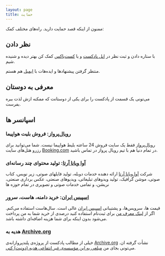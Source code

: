 ```yaml
---
layout: page
title: حمایت
---
```

ممنون از اینکه قصد حمایت دارید. راه‌های مختلف کمک:

## نظر دادن

با ستاره دادن و ثبت نظر در [اپل پادکست](https://itunes.apple.com/us/podcast/%D9%85-%D8%AD%D8%B3%D9%86/id1431035380?mt=2) و یا [کست‌باکس](https://castbox.fm/channel/%D9%85%D9%90%D8%AD%D8%B3%D9%86-id1446853) کمک کن بهتر دیده و شنیده شیم.

منتظر گرفتن پیشنهادها و ایده‌هات با [ایمیل](mailto:me@mehsen.com) هم هستم.

## معرفی به دوستان

می‌تونی یک قسمت از پادکست را برای یکی از دوستانت که ممکنه ازش لذت ببره بفرست.

## اسپانسر ها

### [رویال‌پرواز](http://royalparvaz.com): فروش بلیت هواپیما

[رویال‌پرواز](http://royalparvaz.com) فقط یک سایت فروش 24 ساعته بلیط هواپیما نیست. شما می‌توانید برای رزرو هتل‌های سایت [Booking.com](https://www.booking.com/) در تمام دنیا هم با تیم رویال پرواز در تماس باشید.

### [آوا ویانا آرتا](https://avaviana.com): تولید محتوای چند رسانه‌ای

شرکت [آوا ویانا آرتا](https://avaviana.com) ارائه دهنده خدمات دوبله، تولید فایلهای صوتی، زیر نویس، کتاب صوتی، موشن گرافیک، تولید ویدوهای تبلیغاتی، ویدیوهای صنعتی، عکس برداری صنعتی، نریشن، و تمامی خدمات صوتی و تصویری در تمام حوزه ها

### [اسپیس ایران](https://portal.spaceiran.com/aff.php?aff=221): خرید دامنه، هاست، سرور

قیمت ها، سرویس‌ها، و پشتیبانی [اسپیس ایران](https://portal.spaceiran.com/aff.php?aff=221) عالی است. سال‌هاست استفاده می‌کنم. اگر از [لینک معرف من](https://portal.spaceiran.com/aff.php?aff=221) برای ثبت‌نام استفاده کنید درصدی از خرید شما به من پرداخت می‌شود بدون اینکه برای شما هزینه اضافه‌ای داشته باشد.

### هدیه به [Archive.org](https://archive.org)

خیلی از مطالب پادکست از پروژه‌ی پلندپروازانه‌ی [Archive.org](https://archive.org/) نشأت گرفته ان. می‌تونی بجای من [مبلغی به این مؤسسه‌ی غیر انتفاعی هدیه (دونیت) کنی](https://archive.org/donate/).

